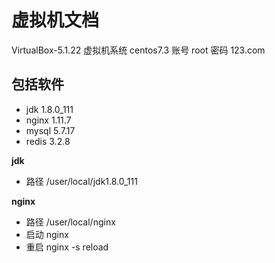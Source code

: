 # 虚拟机文档
VirtualBox-5.1.22
虚拟机系统 centos7.3
账号 root
密码 123.com

## 包括软件
+ jdk 1.8.0_111
+ nginx 1.11.7
+ mysql 5.7.17
+ redis 3.2.8


**jdk**
+ 路径 /user/local/jdk1.8.0_111

**nginx**
+ 路径 /user/local/nginx
+ 启动 nginx
+ 重启 nginx -s reload


